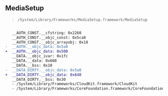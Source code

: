 ## MediaSetup

> `/System/Library/Frameworks/MediaSetup.framework/MediaSetup`

```diff

   __AUTH_CONST.__cfstring: 0x2260
   __AUTH_CONST.__objc_const: 0x5ca8
   __AUTH_CONST.__objc_arrayobj: 0x18
-  __AUTH.__objc_data: 0x5a0
+  __AUTH.__objc_data: 0x500
   __DATA.__objc_ivar: 0x1fc
   __DATA.__data: 0x608
   __DATA.__bss: 0x10
-  __DATA_DIRTY.__objc_data: 0x5a0
+  __DATA_DIRTY.__objc_data: 0x640
   __DATA_DIRTY.__bss: 0x30
   - /System/Library/Frameworks/CloudKit.framework/CloudKit
   - /System/Library/Frameworks/CoreFoundation.framework/CoreFoundation

```
